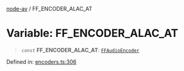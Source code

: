 [node-av](../globals.md) / FF\_ENCODER\_ALAC\_AT

# Variable: FF\_ENCODER\_ALAC\_AT

> `const` **FF\_ENCODER\_ALAC\_AT**: [`FFAudioEncoder`](../type-aliases/FFAudioEncoder.md)

Defined in: [encoders.ts:306](https://github.com/seydx/av/blob/f8631fc881b394300b1479f511d55cf1c370a87f/src/constants/encoders.ts#L306)
